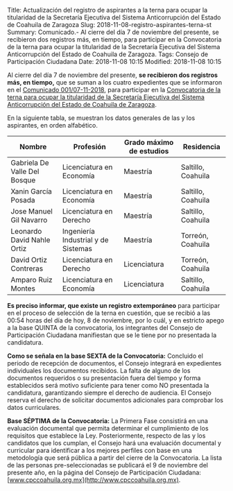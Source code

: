 Title: Actualización del registro de aspirantes a la terna para ocupar la titularidad de la Secretaría Ejecutiva del Sistema Anticorrupción del Estado de Coahuila de Zaragoza
Slug: 2018-11-08-registro-aspirantes-terna-st
Summary: Comunicado.- Al cierre del día 7 de noviembre del presente, se recibieron dos registros más, en tiempo, para participar en la Convocatoria de la terna para ocupar la titularidad de la Secretaría Ejecutiva del Sistema Anticorrupción del Estado de Coahuila de Zaragoza.
Tags: Consejo de Participación Ciudadana
Date: 2018-11-08 10:15
Modified: 2018-11-08 10:15


Al cierre del día 7 de noviembre del presente, **se recibieron dos registros más, en tiempo,** que se suman a los cuatro expedientes que se informaron en el [Comunicado 001/07-11-2018]({filename}/comunicados/2018-11-07-registro-aspirantes-terna-st.md), para participar en la [Convocatoria de la terna para ocupar la titularidad de la Secretaría Ejecutiva del Sistema Anticorrupción del Estado de Coahuila de Zaragoza]({filename}/documentos/2018-10-convocatoria.md).

En la siguiente tabla, se muestran los datos generales de las y los aspirantes, en orden alfabético.

Nombre                       | Profesión                           | Grado máximo de estudios | Residencia
-----------------------------|-------------------------------------|--------------------------|--------------------
Gabriela De Valle Del Bosque | Licenciatura en Economía            | Maestría                 | Saltillo, Coahuila
Xanin García Posada          | Licenciatura en Economía            | Maestría                 | Saltillo, Coahuila
Jose Manuel Gil Navarro      | Licenciatura en Derecho             | Maestría                 | Saltillo, Coahuila
Leonardo David Nahle Ortiz   | Ingeniería Industrial y de Sistemas | Maestría                 | Torreón, Coahuila
David Ortiz Contreras        | Licenciatura en Derecho             | Licenciatura             | Torreón, Coahuila
Amparo Ruiz Montes           | Licenciatura en Economía            | Licenciatura             | Saltillo, Coahuila

**Es preciso informar, que existe un registro extemporáneo** para participar en el proceso de selección de la terna en cuestión, que se recibió a las 00:54 horas del día de hoy, 8 de noviembre, por lo cuál, y en estricto apego a la base QUINTA de la convocatoria, los integrantes del Consejo de Participación Ciudadana manifiestan que se le tiene por no presentada la candidatura.

**Como se señala en la base SEXTA de la Convocatoria:** Concluido el periodo de recepción de documentos, el Consejo integrará en expedientes individuales los documentos recibidos. La falta de alguno de los documentos requeridos o su presentación fuera del tiempo y forma establecidos será motivo suficiente para tener como NO presentada la candidatura, garantizando siempre el derecho de audiencia. El Consejo reserva el derecho de solicitar documentos adicionales para comprobar los datos curriculares.

**Base SÉPTIMA de la Convocatoria:** La Primera Fase consistirá en una evaluación documental que permita determinar el cumplimiento de los requisitos que establece la Ley. Posteriormente, respecto de las y los candidatos que los cumplan, el Consejo hará una evaluación documental y curricular para identificar a los mejores perfiles con base en una metodología que será pública a partir del cierre de la Convocatoria. La lista de las personas pre-seleccionadas se publicará el 9 de noviembre del presente año, en la página del Consejo de Participación Ciudadana: [www.cpccoahuila.org.mx](http://www.cpccoahuila.org.mx).
